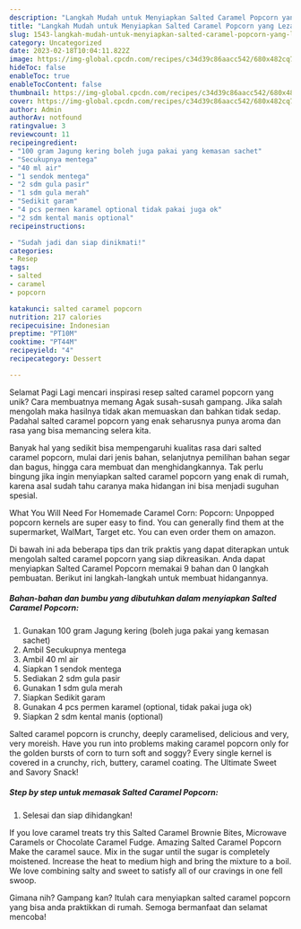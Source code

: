 ```yaml
---
description: "Langkah Mudah untuk Menyiapkan Salted Caramel Popcorn yang Lezat Sekali, Mantap"
title: "Langkah Mudah untuk Menyiapkan Salted Caramel Popcorn yang Lezat Sekali, Mantap"
slug: 1543-langkah-mudah-untuk-menyiapkan-salted-caramel-popcorn-yang-lezat-sekali-mantap
category: Uncategorized
date: 2023-02-18T10:04:11.822Z
image: https://img-global.cpcdn.com/recipes/c34d39c86aacc542/680x482cq70/salted-caramel-popcorn-foto-resep-utama.jpg
hideToc: false
enableToc: true
enableTocContent: false
thumbnail: https://img-global.cpcdn.com/recipes/c34d39c86aacc542/680x482cq70/salted-caramel-popcorn-foto-resep-utama.jpg
cover: https://img-global.cpcdn.com/recipes/c34d39c86aacc542/680x482cq70/salted-caramel-popcorn-foto-resep-utama.jpg
author: Admin
authorAv: notfound
ratingvalue: 3
reviewcount: 11
recipeingredient:
- "100 gram Jagung kering boleh juga pakai yang kemasan sachet"
- "Secukupnya mentega"
- "40 ml air"
- "1 sendok mentega"
- "2 sdm gula pasir"
- "1 sdm gula merah"
- "Sedikit garam"
- "4 pcs permen karamel optional tidak pakai juga ok"
- "2 sdm kental manis optional"
recipeinstructions:

- "Sudah jadi dan siap dinikmati!"
categories:
- Resep
tags:
- salted
- caramel
- popcorn

katakunci: salted caramel popcorn 
nutrition: 217 calories
recipecuisine: Indonesian
preptime: "PT10M"
cooktime: "PT44M"
recipeyield: "4"
recipecategory: Dessert

---
```



Selamat Pagi Lagi mencari inspirasi resep salted caramel popcorn yang unik? Cara membuatnya memang Agak susah-susah gampang. Jika salah mengolah maka hasilnya tidak akan memuaskan dan bahkan tidak sedap. Padahal salted caramel popcorn yang enak seharusnya punya aroma dan rasa yang bisa memancing selera kita.


Banyak hal yang sedikit bisa mempengaruhi kualitas rasa dari salted caramel popcorn, mulai dari jenis bahan, selanjutnya pemilihan bahan segar dan bagus, hingga cara membuat dan menghidangkannya. Tak perlu bingung jika ingin menyiapkan salted caramel popcorn yang enak di rumah, karena asal sudah tahu caranya maka hidangan ini bisa menjadi suguhan spesial.

What You Will Need For Homemade Caramel Corn: Popcorn: Unpopped popcorn kernels are super easy to find. You can generally find them at the supermarket, WalMart, Target etc. You can even order them on amazon.


Di bawah ini ada beberapa tips dan trik praktis yang dapat diterapkan untuk mengolah salted caramel popcorn yang siap dikreasikan. Anda dapat menyiapkan Salted Caramel Popcorn memakai 9 bahan dan 0 langkah pembuatan. Berikut ini langkah-langkah untuk membuat hidangannya.

<!--inarticleads1-->

##### Bahan-bahan dan bumbu yang dibutuhkan dalam menyiapkan Salted Caramel Popcorn:

1. Gunakan 100 gram Jagung kering (boleh juga pakai yang kemasan sachet)
1. Ambil Secukupnya mentega
1. Ambil 40 ml air
1. Siapkan 1 sendok mentega
1. Sediakan 2 sdm gula pasir
1. Gunakan 1 sdm gula merah
1. Siapkan Sedikit garam
1. Gunakan 4 pcs permen karamel (optional, tidak pakai juga ok)
1. Siapkan 2 sdm kental manis (optional)


Salted caramel popcorn is crunchy, deeply caramelised, delicious and very, very moreish. Have you run into problems making caramel popcorn only for the golden bursts of corn to turn soft and soggy? Every single kernel is covered in a crunchy, rich, buttery, caramel coating. The Ultimate Sweet and Savory Snack! 

<!--inarticleads2-->

##### Step by step untuk memasak Salted Caramel Popcorn:


1. Selesai dan siap dihidangkan!

If you love caramel treats try this Salted Caramel Brownie Bites, Microwave Caramels or Chocolate Caramel Fudge. Amazing Salted Caramel Popcorn Make the caramel sauce. Mix in the sugar until the sugar is completely moistened. Increase the heat to medium high and bring the mixture to a boil. We love combining salty and sweet to satisfy all of our cravings in one fell swoop. 

Gimana nih? Gampang kan? Itulah cara menyiapkan salted caramel popcorn yang bisa anda praktikkan di rumah. Semoga bermanfaat dan selamat mencoba!
